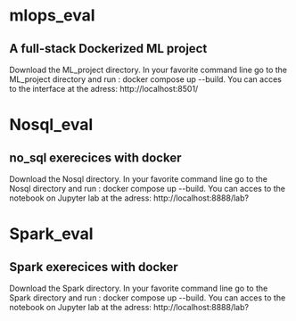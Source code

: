 # mlops_eval
## A full-stack Dockerized ML project

Download the ML_project directory. 
In your favorite command line go to the ML_project directory  and run : docker compose up --build.
You can acces to the interface at the adress: http://localhost:8501/

# Nosql_eval
## no_sql exerecices with docker

Download the Nosql directory. 
In your favorite command line go to the Nosql directory  and run : docker compose up --build.
You can acces to the notebook on  Jupyter lab at the adress: http://localhost:8888/lab?

# Spark_eval
## Spark exerecices with docker

Download the Spark directory. 
In your favorite command line go to the Spark directory  and run : docker compose up --build.
You can acces to the notebook on  Jupyter lab at the adress: http://localhost:8888/lab?

